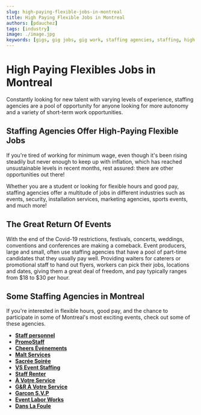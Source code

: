 ```yaml
---
slug: high-paying-flexible-jobs-in-montreal
title: High Paying Flexible Jobs in Montreal
authors: [pdauchez]
tags: [industry]
image: ./image.jpg
keywords: [gigs, gig jobs, gig work, staffing agencies, staffing, high pay]
---
```


# High Paying Flexibles Jobs in Montreal

Constantly looking for new talent with varying levels of experience, staffing agencies are a pool of opportunity for anyone looking for more autonomy and a variety of short-term work opportunities.

<!--truncate-->

## Staffing Agencies Offer High-Paying Flexible Jobs

If you're tired of working for minimum wage, even though it's been rising steadily but never enough to keep up with inflation, which has reached unsustainable levels in recent months, rest assured: there are other opportunities out there!

Whether you are a student or looking for flexible hours and good pay, staffing agencies offer a multitude of jobs in different industries such as events, security, installation services, marketing agencies, sports events, and much more!

## The Great Return Of Events
With the end of the Covid-19 restrictions, festivals, concerts, weddings, conventions and conferences are making a comeback. Event producers, large and small, often use staffing agencies that have a pool of part-time candidates that they usually pay well. Providing waiters for caterers or promotional staff to hand out flyers, workers can pick their jobs, locations and dates, giving them a great deal of freedom, and pay typically ranges from $18 to $30 per hour.



## Some Staffing Agencies in Montreal
If you're interested in flexible hours, good pay, and the chance to participate in some of Montreal's most exciting events, check out some of these agencies.

- [**Staff personnel**](https://staffpersonnel.com/indexen)
- [**PromoStaff**](http://www.promostaffxm.com/)
- [**Cheers Événements**](https://www.cheersevenements.com)
- [**Malt Services**](mailto:recrutement@maltservices.com)
- [**Sacrée Soirée**](https://sacreesoiree.com/en/)
- [**VS Event Staffing**](https://www.vsevents.ca/)
- [**Staff Renter**](https://www.staffrenter.com/en/)
- [**À Votre Service**](https://agenceavotreservice.com/)
- [**G&R À Votre Service**](http://gravotreservice.com/)
- [**Garcon S.V.P**](http://www.garconsvp.com/En/index_en.html)
- [**Event Labor Works**](https://www.eventlaborworks.com/welcome/)
- [**Dans La Foule**](http://danslafoule.ca/)
